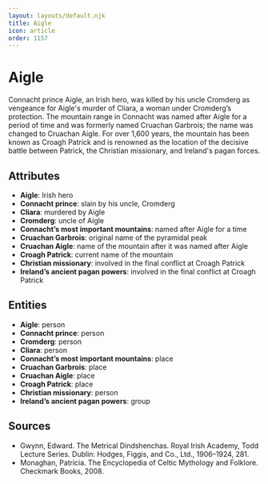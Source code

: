 ```yaml
---
layout: layouts/default.njk
title: Aigle
icon: article
order: 1157
---
```

# Aigle

Connacht prince Aigle, an Irish hero, was killed by his uncle Cromderg as vengeance for Aigle's murder of Cliara, a woman under Cromderg’s protection. The mountain range in Connacht was named after Aigle for a period of time and was formerly named Cruachan Garbrois; the name was changed to Cruachan Aigle. For over 1,600 years, the mountain has been known as Croagh Patrick and is renowned as the location of the decisive battle between Patrick, the Christian missionary, and Ireland's pagan forces.

## Attributes

- **Aigle**: Irish hero
- **Connacht prince**: slain by his uncle, Cromderg
- **Cliara**: murdered by Aigle
- **Cromderg**: uncle of Aigle
- **Connacht’s most important mountains**: named after Aigle for a time
- **Cruachan Garbrois**: original name of the pyramidal peak
- **Cruachan Aigle**: name of the mountain after it was named after Aigle
- **Croagh Patrick**: current name of the mountain
- **Christian missionary**: involved in the final conflict at Croagh Patrick
- **Ireland’s ancient pagan powers**: involved in the final conflict at Croagh Patrick

## Entities

- **Aigle**: person
- **Connacht prince**: person
- **Cromderg**: person
- **Cliara**: person
- **Connacht’s most important mountains**: place
- **Cruachan Garbrois**: place
- **Cruachan Aigle**: place
- **Croagh Patrick**: place
- **Christian missionary**: person
- **Ireland’s ancient pagan powers**: group

## Sources

- Gwynn, Edward. The Metrical Dindshenchas. Royal Irish Academy, Todd Lecture Series. Dublin: Hodges, Figgis, and Co., Ltd., 1906–1924, 281.
- Monaghan, Patricia. The Encyclopedia of Celtic Mythology and Folklore. Checkmark Books, 2008.

